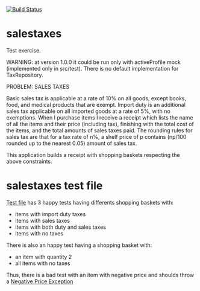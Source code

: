 [![Build Status](https://travis-ci.org/pacciu/salestaxes.svg?branch=master)](https://travis-ci.org/pacciu/salestaxes)

# salestaxes
Test exercise.

WARNING: at version 1.0.0 it could be run only with activeProfile mock (implemented only in src/test). There is no default implementation for TaxRepository.

PROBLEM: SALES TAXES

Basic sales tax is applicable at a rate of 10% on all goods, except books, food, and medical 
products that are exempt. Import duty is an additional sales tax applicable on all imported goods
at a rate of 5%, with no exemptions.
When I purchase items I receive a receipt which lists the name of all the items and their price 
(including tax), finishing with the total cost of the items, and the total amounts of sales taxes 
paid. The rounding rules for sales tax are that for a tax rate of n%, a shelf price of p contains 
(np/100 rounded up to the nearest 0.05) amount of sales tax.

This application builds a receipt with shopping baskets respecting the above constraints.


# salestaxes test file
[Test file](src/test/java/com/lastminute/marcoluly/SalestaxesApplicationTests.java) has 3 happy tests having differents shopping baskets with:
- items with import duty taxes
- items with sales taxes
- items with both duty and sales taxes
- items with no taxes

There is also an happy test having a shopping basket with:
- an item with quantity 2
- all items with no taxes

Thus, there is a bad test with an item with negative price and shoulds throw a [Negative Price Exception](src/main/java/com/lastminute/marcoluly/exceptions/NotNegativePriceException.java)
